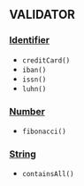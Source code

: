 VALIDATOR
---

### [Identifier](/docs/ValidatorIdentifier.md)
- `creditCard()`
- `iban()`
- `issn()`
- `luhn()`

### [Number](/docs/ValidatorNumber.md)
- `fibonacci()`

### [String](/docs/ValidatorString.md)
- `containsAll()`
